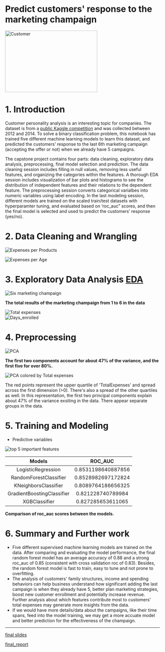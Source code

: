 
Predict customers' response to the marketing champaign
======================================================
  
<img src="./images/shopping.jpg" alt="Customer" width="300" height="200"/> <br/>

# 1. Introduction


Customer personality analysis is an interesting topic for companies. The dataset is from a [public Kaggle competition](https://www.kaggle.com/datasets/imakash3011/customer-personality-analysis) and was collected between 2012 and 2014. To solve a binary classification problem, this notebook has trained five different machine learning models to learn this dataset, and predicted the customers’ response to the last 6th marketing campaign (accepting the offer or not) when we already have 5 campaigns.



The capstone project contains four parts: data cleaning, exploratory data analysis, preprocessing, final model selection and prediction. The data cleaning session includes filling in null values, removing less useful features, and organizing the categories within the features. A thorough EDA session includes visualization of bar plots and histograms to see the distribution of independent features and their relations to the dependent feature. The preprocessing session converts categorical varialbes into numeric variables using label encoding. In the last modeling session, different models are trained on the scaled train/test datasets with hyperparamter tuning, and evaluated based on ‘roc_auc” scores, and then the final model is selected and used to predict the customers’ response (yes/no).

# 2. Data Cleaning and Wrangling

  
![Expenses per Products](./images/expenses.jpg)  

![Expenses per Age](./images/expenses2.jpg)

# 3. Exploratory Data Analysis  [EDA](https://github.com/livia360/Capstone_project/blob/452a7e39e7e4302af91facd7b1ebd4ea4dc4a5d8/02_Exploratory_Data_Analysis.ipynb)

  
![Six marketing champaign](./images/campaign.jpg)

**The total results of the marketing champaign from 1 to 6 in the data**
  
![Total expenses](./images/total_expenses1.jpg)  
![Days_enrolled](./images/days_enrolled.jpg)  


# 4. Preprocessing 
  

![PCA](./images/pca.jpg)

**The first two components account for about 47% of the variance, and the first five for over 80%.**   
  
![PCA colored by Total expenses](./images/pca2.jpg)

The red points represent the upper quartile of 'TotalExpenses' and spread across the first dimension (>0). There's also a spread of the other quartiles as well. In this representation, the first two principal components explain about 47% of the variance exsiting in the data.  There appear separate groups in  the data.

# 5. Training and Modeling

- Predictive variables

![top 5 important features](./images/important_features.jpg)


 
|Models|ROC_AUC|
| :---: | :---: |
|LogisticRegression|0.8531198640887856|
|RandomForestClassifier|0.8528982697172824|
|KNeighborsClassifier|0.8089764186656325|
|GradientBoostingClassifier|0.821228740789984|
|XGBClassifier|0.827285653611065|

**Comparison of roc_auc scores between the models.**  

# 6. Summary and Further work


 - Five different supervised machine learning models are trained on the data. After comparing and evaluating the model performance, the final random forest model has an average accuracy of 0.88 and a strong roc_auc of 0.85 (consistent with cross validation roc of 0.83). Besides, the random forest model is fast to train, easy to tune and not prone to overfitting.
 - The analysis of customers' family structures, income and spending behaviors can help business understand how significant adding the last campaign is when they already have 5, better plan marketing strategies, boost new customer enrollment and potentially increase revenue. Further analysis about which features contribute most to customers' total expenses may generate more insights from the data.
 - If we would have more details/data about the campaigns, like their time spans, feed into the model training, we may get a more accuate model and better prediction for the effectiveness of the champaign.
 ***

[final slides](https://github.com/livia360/Capstone_project/blob/d30158857a59a9eb7c7ef6819aeef7d5e81b7cad/Capstone_Customer_Response_final_deck.pdf)

[final_report](https://github.com/livia360/Capstone_project/blob/098cfdfe9c620c727f722d309e0e238e44687b6d/Capstone_project1_customer_responses_write_up.pdf)
